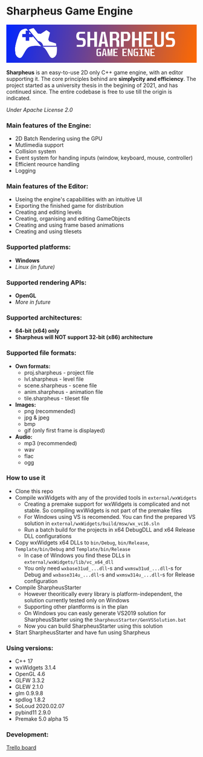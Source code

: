 # Sharpheus Game Engine

![Sharpheus](/Assets/Branding/sharpheus_long_logo.png?raw=true "Sharpheus")

**Sharpheus** is an easy-to-use 2D only C++ game engine, with an editor supporting it. The core principles behind are **simplycity and efficiency**. The project started as a university thesis in the begining of 2021, and has continued since. The entire codebase is free to use till the origin is indicated.

*Under Apache License 2.0*

### Main features of the Engine:
+ 2D Batch Rendering using the GPU
+ Mutlimedia support
+ Collision system
+ Event system for handing inputs (window, keyboard, mouse, controller)
+ Efficient reource handling
+ Logging

### Main features of the Editor:
+ Useing the engine's capabilities with an intuitive UI
+ Exporting the finished game for distribution
+ Creating and editing levels
+ Creating, organising and editing GameObjects
+ Creating and using frame based animations
+ Creating and using tilesets

### Supported platforms:
+ **Windows**
+ *Linux (in future)*

### Supported rendering APIs:
+ **OpenGL**
+ *More in future*

### Supported architectures:
+ **64-bit (x64) only**
+ **Sharpheus will NOT support 32-bit (x86) architecture**

### Supported file formats:
+ **Own formats:**
    + proj.sharpheus - project file
    + lvl.sharpheus - level file
    + scene.sharpheus - scene file
    + anim.sharpheus - animation file
    + tile.sharpheus - tileset file
+ **Images:**
    + png (recommended)
    + jpg & jpeg
    + bmp
    + gif (only first frame is displayed)
+ **Audio:**
    + mp3 (recommended)
    + wav
    + flac
    + ogg

### How to use it
+ Clone this repo
+ Compile wxWidgets with any of the provided tools in `external/wxWidgets`
    + Creating a premake support for wxWidgets is complicated and not stable. So compiling wxWidgets is not part of the premake files
    + For Windows using VS is recomended. You can find the prepared VS solution in `external/wxWidgets/build/msw/wx_vc16.sln`
    + Run a batch build for the projects in x64 DebugDLL and x64 Release DLL configurations
+ Copy wxWidgets x64 DLLs to `bin/Debug`, `bin/Release`, `Template/bin/Debug` and `Template/bin/Release`
    + In case of Windows you find these DLLs in `external/wxWidgets/lib/vc_x64_dll`
    + You only need `wxbase31ud_...dll`-s and `wxmsw31ud_...dll`-s for Debug and `wxbase314u_...dll`-s and `wxmsw314u_...dll`-s for Release configuration
+ Compile SharpheusStarter
    + However theoritically every library is platform-independent, the solution currently tested only on Windows
    + Supporting other plantforms is in the plan
    + On Windows you can easly generate VS2019 solution for SharpheusStarter using the `SharpheusStarter/GenVSSolution.bat`
    + Now you can build SharpheusStarter using this solution
+ Start SharpheusStarter and have fun using Sharpheus

### Using versions:
+ C++ 17
+ wxWidgets 3.1.4
+ OpenGL 4.6
+ GLFW 3.3.2
+ GLEW 2.1.0
+ glm 0.9.9.8
+ spdlog 1.8.2
+ SoLoud 2020.02.07
+ pybind11 2.9.0
+ Premake 5.0 alpha 15

### Development:
[Trello board](https://trello.com/b/oWa4OvIU/sharpheus)